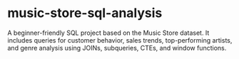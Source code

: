 # music-store-sql-analysis
A beginner-friendly SQL project based on the Music Store dataset. It includes queries for customer behavior, sales trends, top-performing artists, and genre analysis using JOINs, subqueries, CTEs, and window functions.
